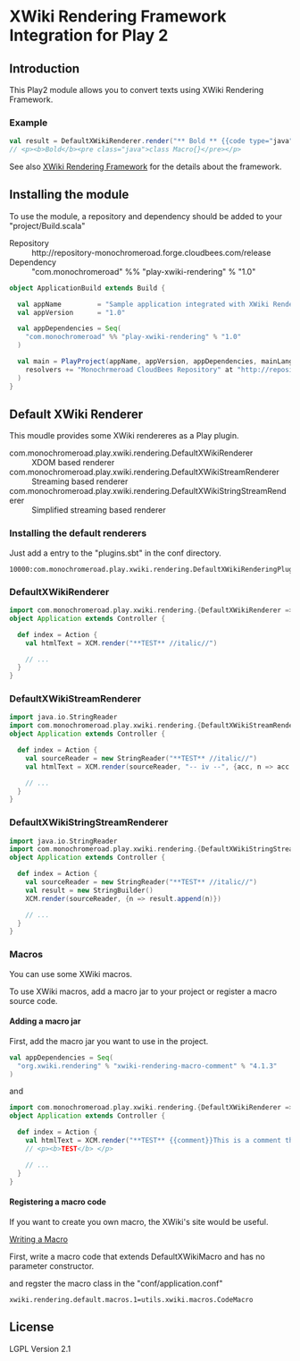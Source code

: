 # XWiki Rendering Framework Integration for Play 2 #

## Introduction ##

This Play2 module allows you to convert texts using XWiki Rendering Framework.

### Example ###

```scala
val result = DefaultXWikiRenderer.render("** Bold ** {{code type="java"}}class Macro{}{{/code}}")
// <p><b>Bold</b><pre class="java">class Macro{}</pre></p>
```

See also [XWiki Rendering Framework](http://rendering.xwiki.org/xwiki/bin/view/Main/WebHome) for the details about the framework.

## Installing the module ##

To use the module, a repository and dependency should be added to your "project/Build.scala"

<dl>
    <dt>Repository</dt>
    <dd>http://repository-monochromeroad.forge.cloudbees.com/release</dd>
    <dt>Dependency</dt>
    <dd>"com.monochromeroad" %% "play-xwiki-rendering" % "1.0"</dd>
</dl>

```scala
object ApplicationBuild extends Build {

  val appName         = "Sample application integrated with XWiki Rendering"
  val appVersion      = "1.0"

  val appDependencies = Seq(
    "com.monochromeroad" %% "play-xwiki-rendering" % "1.0"
  )

  val main = PlayProject(appName, appVersion, appDependencies, mainLang = SCALA).settings(
    resolvers += "Monochrmeroad CloudBees Repository" at "http://repository-monochromeroad.forge.cloudbees.com/release"
  )
}
```

## Default XWiki Renderer ##

This moudle provides some XWiki rendereres as a Play plugin.

<dl>
    <dt>com.monochromeroad.play.xwiki.rendering.DefaultXWikiRenderer</dt>
    <dd>XDOM based renderer</dd>
    <dt>com.monochromeroad.play.xwiki.rendering.DefaultXWikiStreamRenderer</dt>
    <dd>Streaming based renderer</dd>
    <dt>com.monochromeroad.play.xwiki.rendering.DefaultXWikiStringStreamRenderer</dt>
    <dd>Simplified streaming based renderer</dd>
</dl>

### Installing the default renderers ###

Just add a entry to the "plugins.sbt" in the conf directory.

    10000:com.monochromeroad.play.xwiki.rendering.DefaultXWikiRenderingPlugin

### DefaultXWikiRenderer ###

```scala
import com.monochromeroad.play.xwiki.rendering.{DefaultXWikiRenderer => XCM}
object Application extends Controller {

  def index = Action {
    val htmlText = XCM.render("**TEST** //italic//")

    // ...
  }
}
```

### DefaultXWikiStreamRenderer ###

```scala
import java.io.StringReader
import com.monochromeroad.play.xwiki.rendering.{DefaultXWikiStreamRenderer => XCM}
object Application extends Controller {

  def index = Action {
    val sourceReader = new StringReader("**TEST** //italic//")
    val htmlText = XCM.render(sourceReader, "-- iv --", {acc, n => acc + n})

    // ...
  }
}
```

### DefaultXWikiStringStreamRenderer ###

```scala
import java.io.StringReader
import com.monochromeroad.play.xwiki.rendering.{DefaultXWikiStringStreamRenderer => XCM}
object Application extends Controller {

  def index = Action {
    val sourceReader = new StringReader("**TEST** //italic//")
    val result = new StringBuilder()
    XCM.render(sourceReader, {n => result.append(n)})

    // ...
  }
}
```

### Macros ###

You can use some XWiki macros.

To use XWiki macros, add a macro jar to your project or register a macro source code.

#### Adding a macro jar ####

First, add the macro jar you want to use in the project.

```scala
val appDependencies = Seq(
  "org.xwiki.rendering" % "xwiki-rendering-macro-comment" % "4.1.3"
)
```

and

```scala
import com.monochromeroad.play.xwiki.rendering.{DefaultXWikiRenderer => XCM}
object Application extends Controller {

  def index = Action {
    val htmlText = XCM.render("**TEST** {{comment}}This is a comment that is not contained in the result{{/comment}}")
    // <p><b>TEST</b> </p>

    // ...
  }
}
```

#### Registering a macro code ####

If you want to create you own macro, the XWiki's site would be useful.

[Writing a Macro](http://rendering.xwiki.org/xwiki/bin/view/Main/ExtendingMacro)

First, write a macro code that extends DefaultXWikiMacro and has no parameter constructor.

and regster the macro class in the "conf/application.conf"

    xwiki.rendering.default.macros.1=utils.xwiki.macros.CodeMacro


## License ##

LGPL Version 2.1

